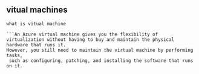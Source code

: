 ## vitual machines
```
what is vitual machine

```An Azure virtual machine gives you the flexibility of virtualization without having to buy and maintain the physical hardware that runs it.
However, you still need to maintain the virtual machine by performing tasks,
 such as configuring, patching, and installing the software that runs on it.
